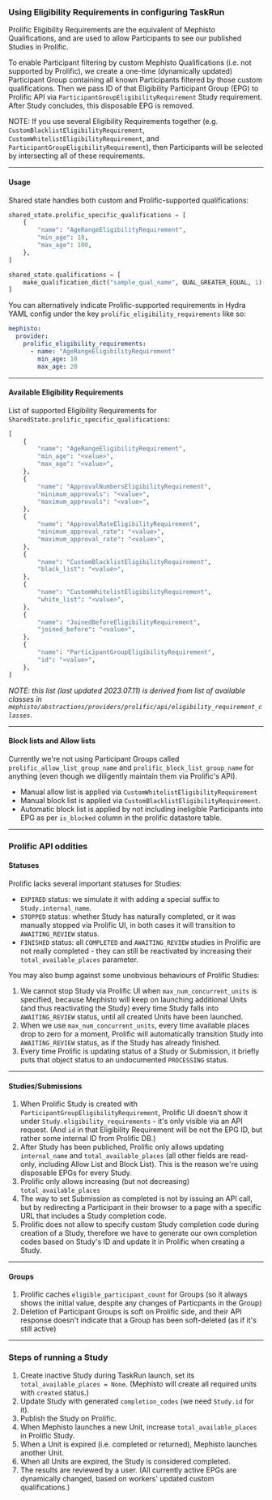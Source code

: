 <!---
  Copyright (c) Meta Platforms and its affiliates.
  This source code is licensed under the MIT license found in the
  LICENSE file in the root directory of this source tree.
-->

### Using Eligibility Requirements in configuring TaskRun

Prolific Eligibility Requirements are the equivalent of Mephisto Qualifications,
and are used to allow Participants to see our published Studies in Prolific.

To enable Participant filtering by custom Mephisto Qualifications
(i.e. not supported by Prolific), we create a one-time (dynamically updated) Participant Group
containing all known Participants filtered by those custom qualifications.
Then we pass ID of that Eligibility Participant Group (EPG) to Prolific API via
`ParticipantGroupEligibilityRequirement` Study requirement. After Study concludes, this
disposable EPG is removed.

NOTE: If you use several Eligibility Requirements together (e.g.
`CustomBlacklistEligibilityRequirement`, `CustomWhitelistEligibilityRequirement`, and
`ParticipantGroupEligibilityRequirement`), then Participants will be selected by
intersecting all of these requirements.


-------------------------------------------------------------------------------
#### Usage

Shared state handles both custom and Prolific-supported qualifications:

```python
shared_state.prolific_specific_qualifications = [
    {
        "name": "AgeRangeEligibilityRequirement",
        "min_age": 18,
        "max_age": 100,
    },
]

shared_state.qualifications = [
    make_qualification_dict("sample_qual_name", QUAL_GREATER_EQUAL, 1),
]
```

You can alternatively indicate Prolific-supported requirements in Hydra YAML config
under the key `prolific_eligibility_requirements` like so:

```yaml
mephisto:
  provider:
    prolific_eligibility_requirements:
      - name: "AgeRangeEligibilityRequirement"
        min_age: 10
        max_age: 20
```



-------------------------------------------------------------------------------
#### Available Eligibility Requirements

List of supported Eligibility Requirements for `SharedState.prolific_specific_qualifications`:

```python
[
    {
        "name": "AgeRangeEligibilityRequirement",
        "min_age": "<value>",
        "max_age": "<value>",
    },
    {
        "name": "ApprovalNumbersEligibilityRequirement",
        "minimum_approvals": "<value>",
        "maximum_approvals": "<value>",
    },
    {
        "name": "ApprovalRateEligibilityRequirement",
        "minimum_approval_rate": "<value>",
        "maximum_approval_rate": "<value>",
    },
    {
        "name": "CustomBlacklistEligibilityRequirement",
        "black_list": "<value>",
    },
    {
        "name": "CustomWhitelistEligibilityRequirement",
        "white_list": "<value>",
    },
    {
        "name": "JoinedBeforeEligibilityRequirement",
        "joined_before": "<value>",
    },
    {
        "name": "ParticipantGroupEligibilityRequirement",
        "id": "<value>",
    },
]
```

_NOTE: this list (last updated 2023.07.11) is derived from list of available classes
in `mephisto/abstractions/providers/prolific/api/eligibility_requirement_classes`._



-------------------------------------------------------------------------------
#### Block lists and Allow lists

Currently we're not using Participant Groups called `prolific_allow_list_group_name`
and `prolific_block_list_group_name` for anything (even though we diligently maintain them
via Prolific's API).

- Manual allow list is applied via `CustomWhitelistEligibilityRequirement`
- Manual block list is applied via `CustomBlacklistEligibilityRequirement`.
- Automatic block list is applied by not including ineligible Participants into EPG
as per `is_blocked` column in the prolific datastore table.



-------------------------------------------------------------------------------
### Prolific API oddities

#### Statuses

Prolific lacks several important statuses for Studies:

- `EXPIRED` status: we simulate it with adding a special suffix to `Study.internal_name`.
- `STOPPED` status: whether Study has naturally completed,
or it was manually stopped via Prolific UI, in both cases it will transition to `AWAITING_REVIEW`
status.
- `FINISHED` status: all `COMPLETED` and `AWAITING_REVIEW` studies in Prolific are not really
completed - they can still be reactivated by increasing their `total_available_places` parameter.

You may also bump against some unobvious behaviours of Prolific Studies:

1. We cannot stop Study via Prolific UI when `max_num_concurrent_units` is specified,
because Mephisto will keep on launching additional Units (and thus reactivating the Study)
every time Study falls into `AWAITING_REVIEW` status, until all created Units have been launched.
2. When we use `max_num_concurrent_units`, every time available places drop to zero for a moment,
Prolific will automatically transition Study into `AWAITING_REVIEW` status,
as if the Study has already finished.
3. Every time Prolific is updating status of a Study or Submission, it briefly puts that object
status to an undocumented `PROCESSING` status.



-------------------------------------------------------------------------------
#### Studies/Submissions

1. When Prolific Study is created with `ParticipantGroupEligibilityRequirement`,
Prolific UI doesn't show it under `Study.eligibility_requirements` - it's only
visible via an API request. (And `id` in that Eligibility Requirement will be
not the EPG ID, but rather some internal ID from Prolific DB.)
2. After Study has been publiched, Prolific only allows updating `internal_name` and
`total_available_places` (all other fields are read-only, including Allow List and Block List).
This is the reason we're using disposable EPGs for every Study.
3. Prolific only allows increasing (but not decreasing) `total_available_places`
4. The way to set Submission as completed is not by issuing an API call, but by redirecting
a Participant in their browser to a page with a specific URL that includes a Study completion code.
5. Prolific does not allow to specify custom Study completion code during creation of a Study,
therefore we have to generate our own completion codes based on Study's ID and
update it in Prolific when creating a Study.



-------------------------------------------------------------------------------
#### Groups

1. Prolific caches `eligible_participant_count` for Groups (so it always shows the initial value,
despite any changes of Particpants in the Group)
2. Deletion of Participant Groups is soft on Prolific side, and their API response doesn't
indicate that a Group has been soft-deleted (as if it's still active)



-------------------------------------------------------------------------------
### Steps of running a Study

1. Create inactive Study during TaskRun launch, set its `total_available_places = None`.
(Mephisto will create all required units with `created` status.)
2. Update Study with generated `completion_codes` (we need `Study.id` for it).
3. Publish the Study on Prolific.
4. When Mephisto launches a new Unit, increase `total_available_places` in Prolific Study.
5. When a Unit is expired (i.e. completed or returned), Mephisto launches another Unit.
6. When all Units are expired, the Study is considered completed.
7. The results are reviewed by a user. (All currently active EPGs are dynamically changed,
based on workers' updated custom qualifications.)
